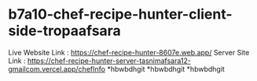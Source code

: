 # b7a10-chef-recipe-hunter-client-side-tropaafsara
Live Website Link : https://chef-recipe-hunter-8607e.web.app/
Server Site Link : https://chef-recipe-hunter-server-tasnimafsara12-gmailcom.vercel.app/chefInfo
*hbwbdhgit
*hbwbdhgit
*hbwbdhgit